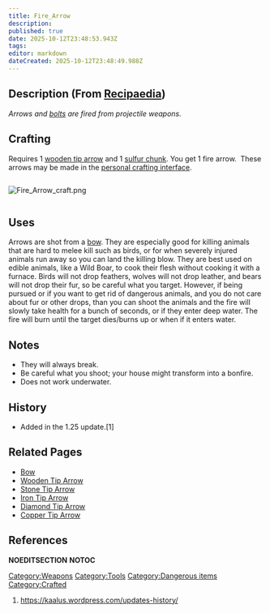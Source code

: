 ```yaml
---
title: Fire_Arrow
description: 
published: true
date: 2025-10-12T23:48:53.943Z
tags: 
editor: markdown
dateCreated: 2025-10-12T23:48:49.988Z
---
```


## Description (From [Recipaedia](Recipaedia "wikilink"))

*Arrows and [bolts](bolts "wikilink") are fired from projectile
weapons.*

## Crafting

Requires 1 [wooden tip arrow](Wooden_Tip_Arrow "wikilink") and 1 [sulfur
chunk](Sulfur_Chunk "wikilink"). You get 1 fire arrow.  These arrows may
be made in the [personal crafting interface](Crafting "wikilink").

<div style="overflow:hidden">

![Fire_Arrow_craft.png](Fire_Arrow_craft.png "Fire_Arrow_craft.png")

</div>

## Uses

Arrows are shot from a [bow](bow "wikilink"). They are especially good
for killing animals that are hard to melee kill such as birds, or for
when severely injured animals run away so you can land the killing blow.
They are best used on edible animals, like a Wild Boar, to cook their
flesh without cooking it with a furnace. Birds will not drop feathers,
wolves will not drop leather, and bears will not drop their fur, so be
careful what you target. However, if being pursued or if you want to get
rid of dangerous animals, and you do not care about fur or other drops,
than you can shoot the animals and the fire will slowly take health for
a bunch of seconds, or if they enter deep water. The fire will burn
until the target dies/burns up or when if it enters water.

## Notes

  - They will always break.
  - Be careful what you shoot; your house might transform into a
    bonfire.
  - Does not work underwater.

## History

  - Added in the 1.25 update.\[1\]

## Related Pages 

  - [Bow](Bow "wikilink")
  - [Wooden Tip Arrow](Wooden_Tip_Arrow "wikilink")
  - [Stone Tip Arrow](Stone_Tip_Arrow "wikilink")
  - [Iron Tip Arrow](Iron_Tip_Arrow "wikilink")
  - [Diamond Tip Arrow](Diamond_Tip_Arrow "wikilink")
  - [Copper Tip Arrow](Copper_Tip_Arrow "wikilink")

## References

<references/>

__NOEDITSECTION__ __NOTOC__

[Category:Weapons](Category:Weapons "wikilink")
[Category:Tools](Category:Tools "wikilink") [Category:Dangerous
items](Category:Dangerous_items "wikilink")
[Category:Crafted](Category:Crafted "wikilink")

1.  <https://kaalus.wordpress.com/updates-history/>